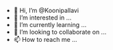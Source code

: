 - 👋 Hi, I’m @Koonipallavi
- 👀 I’m interested in ...
- 🌱 I’m currently learning ...
- 💞️ I’m looking to collaborate on ...
- 📫 How to reach me ...

<!---
Koonipallavi/Koonipallavi is a ✨ special ✨ repository because its `README.md` (this file) appears on your GitHub profile.
You can click the Preview link to take a look at your changes.
--->
